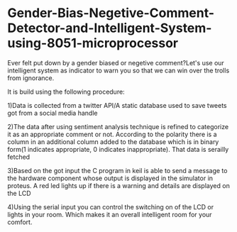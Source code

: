 # Gender-Bias-Negetive-Comment-Detector-and-Intelligent-System-using-8051-microprocessor
Ever felt put down by a gender biased or negetive comment?Let's use our intelligent system as indicator to warn you so that we can win over the trolls from ignorance.

It is build using the following procedure:

1)Data is collected from a twitter API/A static database used to save tweets got from a social media handle

2)The data after using sentiment analysis technique is refined to categorize it as an appropriate comment or not. According to the polarity there is a column in an additional column added to the database which is in binary form(1 indicates appropriate, 0 indicates inappropriate). That data is serailly fetched 

3)Based on the got input the C program in keil is able to send a message to the hardware component whose output is displayed in the simulator in proteus. A red led lights up if there is a warning and details are displayed on the LCD

4)Using the serial input you can control the switching on of the LCD or lights in your room. Which makes it an overall intelligent room for your comfort.

